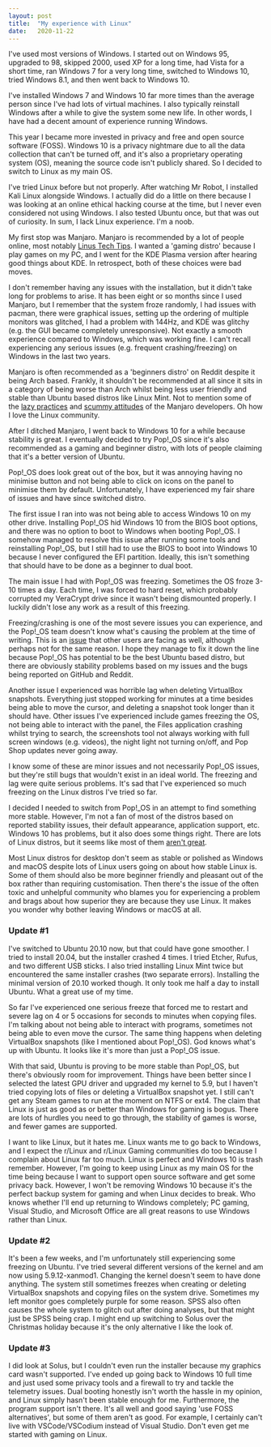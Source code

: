 ```yaml
---
layout: post
title:  "My experience with Linux"
date:   2020-11-22
---
```


I've used most versions of Windows. I started out on Windows 95, upgraded to 98, skipped 2000, used XP for a long time, had Vista for a short time, ran Windows 7 for a very long time, switched to Windows 10, tried Windows 8.1, and then went back to Windows 10.

I've installed Windows 7 and Windows 10 far more times than the average person since I've had lots of virtual machines. I also typically reinstall Windows after a while to give the system some new life. In other words, I have had a decent amount of experience running Windows.

This year I became more invested in privacy and free and open source software (FOSS). Windows 10 is a privacy nightmare due to all the data collection that can't be turned off, and it's also a proprietary operating system (OS), meaning the source code isn't publicly shared. So I decided to switch to Linux as my main OS.

I've tried Linux before but not properly. After watching Mr Robot, I installed Kali Linux alongside Windows. I actually did do a little on there because I was looking at an online ethical hacking course at the time, but I never even considered not using Windows. I also tested Ubuntu once, but that was out of curiosity. In sum, I lack Linux experience. I'm a noob.

My first stop was Manjaro. Manjaro is recommended by a lot of people online, most notably [Linus Tech Tips](https://www.youtube.com/watch?v=Co6FePZoNgE). I wanted a 'gaming distro' because I play games on my PC, and I went for the KDE Plasma version after hearing good things about KDE. In retrospect, both of these choices were bad moves.

I don't remember having any issues with the installation, but it didn't take long for problems to arise. It has been eight or so months since I used Manjaro, but I remember that the system froze randomly, I had issues with pacman, there were graphical issues, setting up the ordering of multiple monitors was glitched, I had a problem with 144Hz, and KDE was glitchy (e.g. the GUI became completely unresponsive). Not exactly a smooth experience compared to Windows, which was working fine. I can't recall experiencing any serious issues (e.g. frequent crashing/freezing) on Windows in the last two years.

Manjaro is often recommended as a 'beginners distro' on Reddit despite it being Arch based. Frankly, it shouldn't be recommended at all since it sits in a category of being worse than Arch whilst being less user friendly and stable than Ubuntu based distros like Linux Mint. Not to mention some of the [lazy practices](https://www.reddit.com/r/linux/comments/31yayt/manjaro_forgot_to_upgrade_their_ssl_certificate/) and [scummy attitudes](https://web.archive.org/web/20201008195237/https://forum.manjaro.org/t/what-is-wrong-i-am-not-to-blame/30565) of the Manjaro developers. Oh how I love the Linux community.

After I ditched Manjaro, I went back to Windows 10 for a while because stability is great. I eventually decided to try Pop!_OS since it's also recommended as a gaming and beginner distro, with lots of people claiming that it's a better version of Ubuntu.

Pop!_OS does look great out of the box, but it was annoying having no minimise button and not being able to click on icons on the panel to minimise them by default. Unfortunately, I have experienced my fair share of issues and have since switched distro.

The first issue I ran into was not being able to access Windows 10 on my other drive. Installing Pop!_OS hid Windows 10 from the BIOS boot options, and there was no option to boot to Windows when booting Pop!_OS. I somehow managed to resolve this issue after running some tools and reinstalling Pop!_OS, but I still had to use the BIOS to boot into Windows 10 because I never configured the EFI partition. Ideally, this isn't something that should have to be done as a beginner to dual boot.

The main issue I had with Pop!_OS was freezing. Sometimes the OS froze 3-10 times a day. Each time, I was forced to hard reset, which probably corrupted my VeraCrypt drive since it wasn't being dismounted properly. I luckily didn't lose any work as a result of this freezing.

Freezing/crashing is one of the most severe issues you can experience, and the Pop!_OS team doesn't know what's causing the problem at the time of writing. This is an [issue](https://github.com/pop-os/pop/issues/1172) that other users are facing as well, although perhaps not for the same reason. I hope they manage to fix it down the line because Pop!_OS has potential to be the best Ubuntu based distro, but there are obviously stability problems based on my issues and the bugs being reported on GitHub and Reddit.

Another issue I experienced was horrible lag when deleting VirtualBox snapshots. Everything just stopped working for minutes at a time besides being able to move the cursor, and deleting a snapshot took longer than it should have. Other issues I've experienced include games freezing the OS, not being able to interact with the panel, the Files application crashing whilst trying to search, the screenshots tool not always working with full screen windows (e.g. videos), the night light not turning on/off, and Pop Shop updates never going away.

I know some of these are minor issues and not necessarily Pop!_OS issues, but they're still bugs that wouldn't exist in an ideal world. The freezing and lag were quite serious problems. It's sad that I've experienced so much freezing on the Linux distros I've tried so far.

I decided I needed to switch from Pop!_OS in an attempt to find something more stable. However, I'm not a fan of most of the distros based on reported stability issues, their default appearance, application support, etc. Windows 10 has problems, but it also does some things right. There are lots of Linux distros, but it seems like most of them [aren't great](https://www.slant.co/options/2689/alternatives/~ubuntu-alternatives).

Most Linux distros for desktop don't seem as stable or polished as Windows and macOS despite lots of Linux users going on about how stable Linux is. Some of them should also be more beginner friendly and pleasant out of the box rather than requiring customisation. Then there's the issue of the often toxic and unhelpful community who blames you for experiencing a problem and brags about how superior they are because they use Linux. It makes you wonder why bother leaving Windows or macOS at all.

### Update #1

I've switched to Ubuntu 20.10 now, but that could have gone smoother. I tried to install 20.04, but the installer crashed 4 times. I tried Etcher, Rufus, and two different USB sticks. I also tried installing Linux Mint twice but encountered the same installer crashes (two separate errors). Installing the minimal version of 20.10 worked though. It only took me half a day to install Ubuntu. What a great use of my time.

So far I've experienced one serious freeze that forced me to restart and severe lag on 4 or 5 occasions for seconds to minutes when copying files. I'm talking about not being able to interact with programs, sometimes not being able to even move the cursor. The same thing happens when deleting VirtualBox snapshots (like I mentioned about Pop!_OS). God knows what's up with Ubuntu. It looks like it's more than just a Pop!_OS issue.

With that said, Ubuntu is proving to be more stable than Pop!_OS, but there's obviously room for improvement. Things have been better since I selected the latest GPU driver and upgraded my kernel to 5.9, but I haven't tried copying lots of files or deleting a VirtualBox snapshot yet. I still can't get any Steam games to run at the moment on NTFS or ext4. The claim that Linux is just as good as or better than Windows for gaming is bogus. There are lots of hurdles you need to go through, the stability of games is worse, and fewer games are supported.

I want to like Linux, but it hates me. Linux wants me to go back to Windows, and I expect the r/Linux and r/Linux Gaming communities do too because I complain about Linux far too much. Linux is perfect and Windows 10 is trash remember. However, I'm going to keep using Linux as my main OS for the time being because I want to support open source software and get some privacy back. However, I won't be removing Windows 10 because it's the perfect backup system for gaming and when Linux decides to break. Who knows whether I'll end up returning to Windows completely; PC gaming, Visual Studio, and Microsoft Office are all great reasons to use Windows rather than Linux.

### Update #2

It's been a few weeks, and I'm unfortunately still experiencing some freezing on Ubuntu. I've tried several different versions of the kernel and am now using 5.9.12-xanmod1. Changing the kernel doesn't seem to have done anything. The system still sometimes freezes when creating or deleting VirtualBox snapshots and copying files on the system drive. Sometimes my left monitor goes completely purple for some reason. SPSS also often causes the whole system to glitch out after doing analyses, but that might just be SPSS being crap. I might end up switching to Solus over the Christmas holiday because it's the only alternative I like the look of.

### Update #3

I did look at Solus, but I couldn't even run the installer because my graphics card wasn't supported. I've ended up going back to Windows 10 full time and just used some privacy tools and a firewall to try and tackle the telemetry issues. Dual booting honestly isn't worth the hassle in my opinion, and Linux simply hasn't been stable enough for me. Furthermore, the program support isn't there. It's all well and good saying 'use FOSS alternatives', but some of them aren't as good. For example, I certainly can't live with VSCode/VSCodium instead of Visual Studio. Don't even get me started with gaming on Linux.
